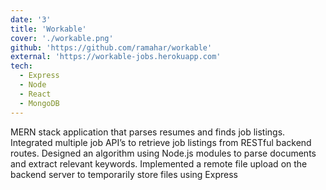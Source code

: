 ```yaml
---
date: '3'
title: 'Workable'
cover: './workable.png'
github: 'https://github.com/ramahar/workable'
external: 'https://workable-jobs.herokuapp.com'
tech:
  - Express
  - Node
  - React
  - MongoDB
---
```


MERN stack application that parses resumes and finds job listings. Integrated multiple job API’s to retrieve job listings from RESTful backend routes. Designed an algorithm using Node.js modules to parse documents and extract relevant keywords. Implemented a remote file upload on the backend server to temporarily store files using Express
